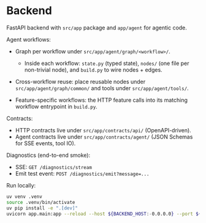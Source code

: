 # Backend

FastAPI backend with `src/app` package and `app/agent` for agentic code.

Agent workflows:
- Graph per workflow under `src/app/agent/graph/<workflow>/`.
  - Inside each workflow: `state.py` (typed state), `nodes/` (one file per non-trivial node), and `build.py` to wire nodes + edges.

- Cross-workflow reuse: place reusable nodes under `src/app/agent/graph/common/` and tools under `src/app/agent/tools/`.

- Feature-specific workflows: the HTTP feature calls into its matching workflow entrypoint in `build.py`.

Contracts:
- HTTP contracts live under `src/app/contracts/api/` (OpenAPI-driven).
- Agent contracts live under `src/app/contracts/agent/` (JSON Schemas for SSE events, tool IO).

Diagnostics (end-to-end smoke):
- SSE: `GET /diagnostics/stream`
- Emit test event: `POST /diagnostics/emit?message=...`

Run locally:

```bash
uv venv .venv
source .venv/bin/activate
uv pip install -e ".[dev]"
uvicorn app.main:app --reload --host ${BACKEND_HOST:-0.0.0.0} --port ${BACKEND_PORT:-8000}
```

